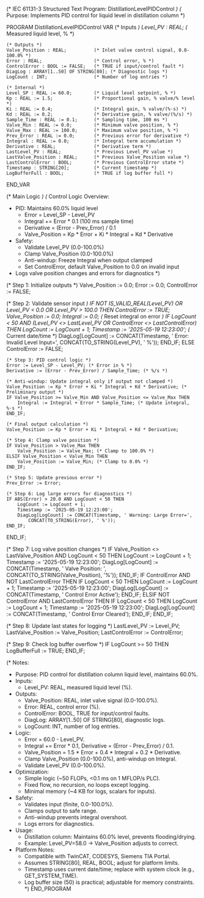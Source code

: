 (* IEC 61131-3 Structured Text Program: DistillationLevelPIDControl *)
(* Purpose: Implements PID control for liquid level in distillation column *)

PROGRAM DistillationLevelPIDControl
VAR
    (* Inputs *)
    Level_PV : REAL;                (* Measured liquid level, % *)

    (* Outputs *)
    Valve_Position : REAL;          (* Inlet valve control signal, 0.0-100.0% *)
    Error : REAL;                   (* Control error, % *)
    ControlError : BOOL := FALSE;   (* TRUE if input/control fault *)
    DiagLog : ARRAY[1..50] OF STRING[80]; (* Diagnostic logs *)
    LogCount : INT;                 (* Number of log entries *)

    (* Internal *)
    Level_SP : REAL := 60.0;        (* Liquid level setpoint, % *)
    Kp : REAL := 1.5;               (* Proportional gain, % valve/% level *)
    Ki : REAL := 0.4;               (* Integral gain, % valve/(%·s) *)
    Kd : REAL := 0.2;               (* Derivative gain, % valve/(%/s) *)
    Sample_Time : REAL := 0.1;      (* Sampling time, 100 ms *)
    Valve_Min : REAL := 0.0;        (* Minimum valve position, % *)
    Valve_Max : REAL := 100.0;      (* Maximum valve position, % *)
    Prev_Error : REAL := 0.0;       (* Previous error for derivative *)
    Integral : REAL := 0.0;         (* Integral term accumulation *)
    Derivative : REAL;              (* Derivative term *)
    LastLevel_PV : REAL;            (* Previous Level_PV value *)
    LastValve_Position : REAL;      (* Previous Valve_Position value *)
    LastControlError : BOOL;        (* Previous ControlError state *)
    Timestamp : STRING[20];         (* Current timestamp *)
    LogBufferFull : BOOL;           (* TRUE if log buffer full *)
END_VAR

(* Main Logic *)
(* Control Logic Overview:
   - PID: Maintains 60.0% liquid level
     - Error = Level_SP - Level_PV
     - Integral += Error * 0.1 (100 ms sample time)
     - Derivative = (Error - Prev_Error) / 0.1
     - Valve_Position = Kp * Error + Ki * Integral + Kd * Derivative
   - Safety:
     - Validate Level_PV (0.0-100.0%)
     - Clamp Valve_Position (0.0-100.0%)
     - Anti-windup: Freeze Integral when output clamped
     - Set ControlError, default Valve_Position to 0.0 on invalid input
   - Logs valve position changes and errors for diagnostics
*)

(* Step 1: Initialize outputs *)
Valve_Position := 0.0;
Error := 0.0;
ControlError := FALSE;

(* Step 2: Validate sensor input *)
IF NOT IS_VALID_REAL(Level_PV) OR Level_PV < 0.0 OR Level_PV > 100.0 THEN
    ControlError := TRUE;
    Valve_Position := 0.0;
    Integral := 0.0; (* Reset integral on error *)
    IF LogCount < 50 AND (Level_PV <> LastLevel_PV OR ControlError <> LastControlError) THEN
        LogCount := LogCount + 1;
        Timestamp := '2025-05-19 12:23:00'; (* Current date/time *)
        DiagLog[LogCount] := CONCAT(Timestamp, ' Error: Invalid Level Input=', 
            CONCAT(TO_STRING(Level_PV), ' %'));
    END_IF;
ELSE
    ControlError := FALSE;

    (* Step 3: PID control logic *)
    Error := Level_SP - Level_PV; (* Error in % *)
    Derivative := (Error - Prev_Error) / Sample_Time; (* %/s *)

    (* Anti-windup: Update integral only if output not clamped *)
    Valve_Position := Kp * Error + Ki * Integral + Kd * Derivative; (* Preliminary output *)
    IF Valve_Position >= Valve_Min AND Valve_Position <= Valve_Max THEN
        Integral := Integral + Error * Sample_Time; (* Update integral, %·s *)
    END_IF;

    (* Final output calculation *)
    Valve_Position := Kp * Error + Ki * Integral + Kd * Derivative;

    (* Step 4: Clamp valve position *)
    IF Valve_Position > Valve_Max THEN
        Valve_Position := Valve_Max; (* Clamp to 100.0% *)
    ELSIF Valve_Position < Valve_Min THEN
        Valve_Position := Valve_Min; (* Clamp to 0.0% *)
    END_IF;

    (* Step 5: Update previous error *)
    Prev_Error := Error;

    (* Step 6: Log large errors for diagnostics *)
    IF ABS(Error) > 20.0 AND LogCount < 50 THEN
        LogCount := LogCount + 1;
        Timestamp := '2025-05-19 12:23:00';
        DiagLog[LogCount] := CONCAT(Timestamp, ' Warning: Large Error=', 
            CONCAT(TO_STRING(Error), ' %'));
    END_IF;
END_IF;

(* Step 7: Log valve position changes *)
IF Valve_Position <> LastValve_Position AND LogCount < 50 THEN
    LogCount := LogCount + 1;
    Timestamp := '2025-05-19 12:23:00';
    DiagLog[LogCount] := CONCAT(Timestamp, ' Valve Position: ', 
        CONCAT(TO_STRING(Valve_Position), '%'));
END_IF;
IF ControlError AND NOT LastControlError THEN
    IF LogCount < 50 THEN
        LogCount := LogCount + 1;
        Timestamp := '2025-05-19 12:23:00';
        DiagLog[LogCount] := CONCAT(Timestamp, ' Control Error Active');
    END_IF;
ELSIF NOT ControlError AND LastControlError THEN
    IF LogCount < 50 THEN
        LogCount := LogCount + 1;
        Timestamp := '2025-05-19 12:23:00';
        DiagLog[LogCount] := CONCAT(Timestamp, ' Control Error Cleared');
    END_IF;
END_IF;

(* Step 8: Update last states for logging *)
LastLevel_PV := Level_PV;
LastValve_Position := Valve_Position;
LastControlError := ControlError;

(* Step 9: Check log buffer overflow *)
IF LogCount >= 50 THEN
    LogBufferFull := TRUE;
END_IF;

(* Notes:
   - Purpose: PID control for distillation column liquid level, maintains 60.0%.
   - Inputs:
     - Level_PV: REAL, measured liquid level (%).
   - Outputs:
     - Valve_Position: REAL, inlet valve signal (0.0-100.0%).
     - Error: REAL, control error (%).
     - ControlError: BOOL, TRUE for input/control faults.
     - DiagLog: ARRAY[1..50] OF STRING[80], diagnostic logs.
     - LogCount: INT, number of log entries.
   - Logic:
     - Error = 60.0 - Level_PV.
     - Integral += Error * 0.1, Derivative = (Error - Prev_Error) / 0.1.
     - Valve_Position = 1.5 * Error + 0.4 * Integral + 0.2 * Derivative.
     - Clamp Valve_Position (0.0-100.0%), anti-windup on Integral.
     - Validate Level_PV (0.0-100.0%).
   - Optimization:
     - Simple logic (~50 FLOPs, <0.1 ms on 1 MFLOP/s PLC).
     - Fixed flow, no recursion, no loops except logging.
     - Minimal memory (~4 KB for logs, scalars for inputs).
   - Safety:
     - Validates input (finite, 0.0-100.0%).
     - Clamps output to safe range.
     - Anti-windup prevents integral overshoot.
     - Logs errors for diagnostics.
   - Usage:
     - Distillation column: Maintains 60.0% level, prevents flooding/drying.
     - Example: Level_PV=58.0 → Valve_Position adjusts to correct.
   - Platform Notes:
     - Compatible with TwinCAT, CODESYS, Siemens TIA Portal.
     - Assumes STRING[80], REAL, BOOL; adjust for platform limits.
     - Timestamp uses current date/time; replace with system clock (e.g., GET_SYSTEM_TIME).
     - Log buffer size (50) is practical; adjustable for memory constraints.
*)
END_PROGRAM
